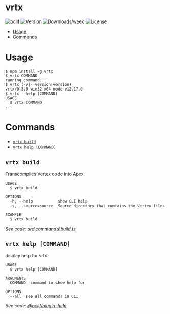 vrtx
====



[![oclif](https://img.shields.io/badge/cli-oclif-brightgreen.svg)](https://oclif.io)
[![Version](https://img.shields.io/npm/v/vrtx.svg)](https://npmjs.org/package/vrtx)
[![Downloads/week](https://img.shields.io/npm/dw/vrtx.svg)](https://npmjs.org/package/vrtx)
[![License](https://img.shields.io/npm/l/vrtx.svg)](https://github.com/cesarParra/vrtx/blob/master/package.json)

<!-- toc -->
* [Usage](#usage)
* [Commands](#commands)
<!-- tocstop -->
# Usage
<!-- usage -->
```sh-session
$ npm install -g vrtx
$ vrtx COMMAND
running command...
$ vrtx (-v|--version|version)
vrtx/0.3.0 win32-x64 node-v12.17.0
$ vrtx --help [COMMAND]
USAGE
  $ vrtx COMMAND
...
```
<!-- usagestop -->
# Commands
<!-- commands -->
* [`vrtx build`](#vrtx-build)
* [`vrtx help [COMMAND]`](#vrtx-help-command)

## `vrtx build`

Transcompiles Vertex code into Apex.

```
USAGE
  $ vrtx build

OPTIONS
  -h, --help           show CLI help
  -s, --source=source  Source directory that contains the Vertex files

EXAMPLE
  $ vrtx build
```

_See code: [src\commands\build.ts](https://github.com/cesarParra/vrtx/blob/v0.3.0/src\commands\build.ts)_

## `vrtx help [COMMAND]`

display help for vrtx

```
USAGE
  $ vrtx help [COMMAND]

ARGUMENTS
  COMMAND  command to show help for

OPTIONS
  --all  see all commands in CLI
```

_See code: [@oclif/plugin-help](https://github.com/oclif/plugin-help/blob/v3.1.0/src\commands\help.ts)_
<!-- commandsstop -->
